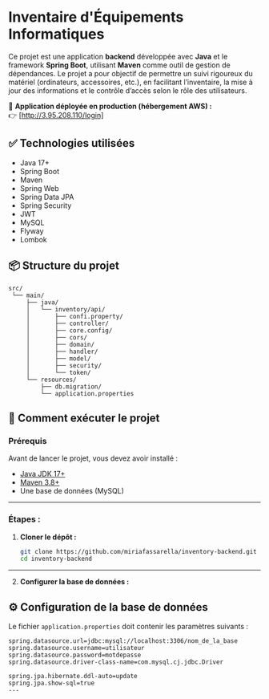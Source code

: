 # Inventaire d'Équipements Informatiques

Ce projet est une application **backend** développée avec **Java** et le framework **Spring Boot**, utilisant **Maven** comme outil de gestion de dépendances. Le projet a pour objectif de permettre un suivi rigoureux du matériel (ordinateurs, accessoires, etc.), en facilitant l’inventaire, la mise à jour des informations et le contrôle d’accès selon le rôle des utilisateurs.

🔗 **Application déployée en production (hébergement AWS) :**  
👉 [http://3.95.208.110/login]

## ✅ Technologies utilisées

- Java 17+
- Spring Boot
- Maven
- Spring Web
- Spring Data JPA
- Spring Security
- JWT
- MySQL
- Flyway
- Lombok

## 📦 Structure du projet
```text
src/
 └── main/
     ├── java/
     │   └── inventory/api/
     │       ├── confi.property/
     │       ├── controller/
     │       ├── core.config/
     │       ├── cors/
     │       ├── domain/
     │       ├── handler/
     │       ├── model/
     │       ├── security/
     │       └── token/
     └── resources/
         ├── db.migration/
         └── application.properties

```

## 🚀 Comment exécuter le projet

### Prérequis

Avant de lancer le projet, vous devez avoir installé :

- [Java JDK 17+](https://adoptium.net/)
- [Maven 3.8+](https://maven.apache.org/)
- Une base de données (MySQL)

---

### Étapes :

1. **Cloner le dépôt :**

   ```bash
   git clone https://github.com/miriafassarella/inventory-backend.git
   cd inventory-backend

---

2. **Configurer la base de données :**

## ⚙️ Configuration de la base de données

Le fichier `application.properties` doit contenir les paramètres suivants :

```properties
spring.datasource.url=jdbc:mysql://localhost:3306/nom_de_la_base
spring.datasource.username=utilisateur
spring.datasource.password=motdepasse
spring.datasource.driver-class-name=com.mysql.cj.jdbc.Driver

spring.jpa.hibernate.ddl-auto=update
spring.jpa.show-sql=true
---